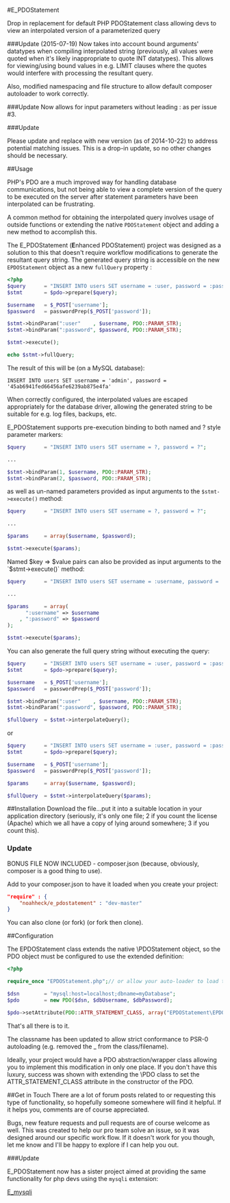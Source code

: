 #E_PDOStatement

Drop in replacement for default PHP PDOStatement class allowing devs to view an interpolated version of a parameterized query

###Update (2015-07-19)
Now takes into account bound arguments' datatypes when compiling interpolated string (previously, all values were quoted when it's likely inappropriate to quote INT datatypes). This allows for viewing/using bound values in e.g. LIMIT clauses where the quotes would interfere with processing the resultant query.

Also, modified namespacing and file structure to allow default composer autoloader to work correctly.

###Update
Now allows for input parameters without leading : as per issue #3.

###Update

Please update and replace with new version (as of 2014-10-22) to address potential matching issues. This is a drop-in update, so no other changes should be necessary.

##Usage

PHP's PDO are a much improved way for handling database communications, but not being able to view a complete version of the query to be executed on the server after statement parameters have been interpolated can be frustrating.

A common method for obtaining the interpolated query involves usage of outside functions or extending the native `PDOStatement` object and adding a new method to accomplish this.

The E_PDOStatement (<strong>E</strong>nhanced PDOStatement) project was designed as a solution to this that doesn't require workflow modifications to generate the resultant query string. The generated query string is accessible on the new `EPDOStatement` object as a new `fullQuery` property :

```php
<?php
$query      = "INSERT INTO users SET username = :user, password = :password";
$stmt       = $pdo->prepare($query);

$username   = $_POST['username'];
$password   = passwordPrep($_POST['password']);

$stmt->bindParam(":user"    , $username, PDO::PARAM_STR);
$stmt->bindParam(":password", $password, PDO::PARAM_STR);

$stmt->execute();

echo $stmt->fullQuery;

```

The result of this will be (on a MySQL database):

```
INSERT INTO users SET username = 'admin', password = '45ab6941fed66456afe6239ab875e4fa'
```

When correctly configured, the interpolated values are escaped appropriately for the database driver, allowing the generated string to be suitable for e.g. log files, backups, etc.

E_PDOStatement supports pre-execution binding to both named and ? style parameter markers:
```php
$query      = "INSERT INTO users SET username = ?, password = ?";

...

$stmt->bindParam(1, $username, PDO::PARAM_STR);
$stmt->bindParam(2, $password, PDO::PARAM_STR);
```

as well as un-named parameters provided as input arguments to the `$stmt->execute()` method:

```php
$query      = "INSERT INTO users SET username = ?, password = ?";

...

$params     = array($username, $password);

$stmt->execute($params);

```

Named $key => $value pairs can also be provided as input arguments to the `$stmt->execute()` method:
```php
$query      = "INSERT INTO users SET username = :username, password = :password";

...

$params     = array(
      ":username" => $username
    , ":password" => $password
);

$stmt->execute($params);
```

You can also generate the full query string without executing the query:
```php
$query      = "INSERT INTO users SET username = :user, password = :password";
$stmt       = $pdo->prepare($query);

$username   = $_POST['username'];
$password   = passwordPrep($_POST['password']);

$stmt->bindParam(":user"    , $username, PDO::PARAM_STR);
$stmt->bindParam(":password", $password, PDO::PARAM_STR);

$fullQuery  = $stmt->interpolateQuery();
```
or
```php
$query      = "INSERT INTO users SET username = :user, password = :password";
$stmt       = $pdo->prepare($query);

$username   = $_POST['username'];
$password   = passwordPrep($_POST['password']);

$params     = array($username, $password);

$fullQuery  = $stmt->interpolateQuery($params);
```

##Installation
Download the file...put it into a suitable location in your application directory (seriously, it's only one file; 2 if you count the license (Apache) which we all have a copy of lying around somewhere; 3 if you count this).
### Update
BONUS FILE NOW INCLUDED - composer.json (because, obviously, composer is a good thing to use).

Add to your composer.json to have it loaded when you create your project:

```json
"require" : {
	"noahheck/e_pdostatement" : "dev-master"
}
```

You can also clone (or fork) (or fork then clone).

##Configuration

The EPDOStatement class extends the native \PDOStatement object, so the PDO object must be configured to use the extended definition:

```php
<?php

require_once "EPDOStatement.php";// or allow your auto-loader to load the definition e.g.: use \EPDOStatement\EPDOStatement;

$dsn        = "mysql:host=localhost;dbname=myDatabase";
$pdo        = new PDO($dsn, $dbUsername, $dbPassword);

$pdo->setAttribute(PDO::ATTR_STATEMENT_CLASS, array("EPDOStatement\EPDOStatement", array($pdo)));
```

That's all there is to it.

The classname has been updated to allow strict conformance to PSR-0 autoloading (e.g. removed the _ from the class/filename).

Ideally, your project would have a PDO abstraction/wrapper class allowing you to implement this modification in only one place. If you don't have this luxury, success was shown with extending the \PDO class to set the ATTR_STATEMENT_CLASS attribute in the constructor of the PDO.

##Get in Touch
There are a lot of forum posts related to or requesting this type of functionality, so hopefully someone somewhere will find it helpful. If it helps you, comments are of course appreciated.

Bugs, new feature requests and pull requests are of course welcome as well. This was created to help our pro team solve an issue, so it was designed around our specific work flow. If it doesn't work for you though, let me know and I'll be happy to explore if I can help you out.

###Update

E_PDOStatement now has a sister project aimed at providing the same functionality for php devs using the `mysqli` extension:

[E_mysqli](https://github.com/noahheck/E_mysqli)
